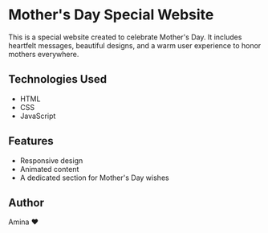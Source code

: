 # Mother's Day Special Website

This is a special website created to celebrate Mother's Day. It includes heartfelt messages, beautiful designs, and a warm user experience to honor mothers everywhere.

## Technologies Used
- HTML
- CSS
- JavaScript

## Features
- Responsive design
- Animated content
- A dedicated section for Mother's Day wishes

## Author
Amina ❤️
